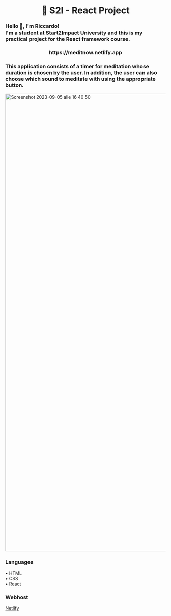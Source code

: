 <h1 align="center">🚀 S2I - React Project</h1>
<h3 align="left">Hello 👋, I'm Riccardo!<br>
I'm a student at Start2Impact University and this is my practical project for the React framework course.</h3>
<h3 align="center">https://meditnow.netlify.app</h3>
<h3 align="left">
This application consists of a timer for meditation whose duration is chosen by the user. In addition, the user can also choose which sound to meditate with using the appropriate button.</h3>

<img align="center" width="1440" alt="Screenshot 2023-09-05 alle 16 40 50" src="https://github.com/RiccardoCacio/MeditNow/assets/122369231/565ee21b-b28e-48c0-af44-f9e255fb0927">


<br>

### Languages
• HTML<br>
• CSS<br>
• [React](https://react.dev)<br>
### Webhost
[Netlify](https://www.netlify.com)
